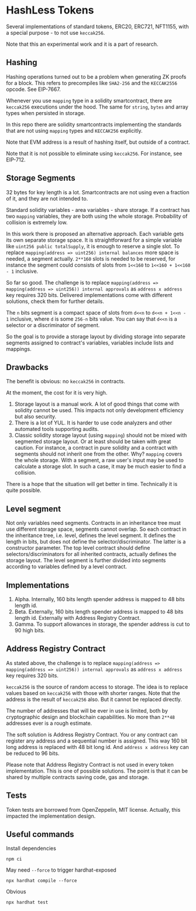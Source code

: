 # HashLess Tokens

Several implementations of standard tokens, ERC20, ERC721, NFT1155,
with a special purpose - to not use `keccak256`.

Note that this an experimental work and it is a part of research.

## Hashing

Hashing operations turned out to be a problem when generating ZK proofs for a block.
This refers to precompiles like `SHA2-256` and the `KECCAK2556` opcode.
See EIP-7667.

Whenever you use `mapping` type in a solidity smartcontract,
there are `keccak256` executions under the hood. 
The same for `string`, `bytes` and array types when persisted in storage.

In this repo there are solidity smartcontracts implementing the standards 
that are not using `mapping` types and `KECCAK256` explicitly.

Note that EVM address is a result of hashing itself,
but outside of a contract.

Note that it is not possible to eliminate using `keccak256`.
For instance, see EIP-712.

## Storage Segments

32 bytes for key length is a lot.
Smartcontracts are not using even a fraction of it,
and they are not intended to.

Standard solidity variables - area variables - share storage.
If a contract has two `mapping` variables,
they are both using the whole storage.
Probability of collision is extremely low.

In this work there is proposed an alternative approach.
Each variable gets its own separate storage space.
It is straightforward for a simple variable like
`uint256 public totalSupply`,
it is enough to reserve a single slot.
To replace `mapping(address => uint256) internal balances`
more space is needed, a segment actually.
`2**160` slots is needed to be reserved,
for instance the segment could consists of slots
from `1<<160` to `1<<160 + 1<<160 - 1` inclusive.

So far so good.
The challenge is to replace `mapping(address => mapping(address => uint256)) internal approvals`
as `address x address` key requires 320 bits.
Delivered implementations come with different solutions, check them for further details.

The `n` bits segment is a compact space of slots
from `d<<n` to `d<<n + 1<<n - 1` inclusive,
where `d` is some `256-n` bits value.
You can say that `d<<n` is a selector or a discriminator
of segment.

So the goal is to provide a storage layout
by dividing storage into separate segments
assigned to contract's variables,
variables include lists and mappings.

## Drawbacks

The benefit is obvious: no `keccak256` in contracts.

At the moment, the cost for it is very high.

1. Storage layout is a manual work.
A lot of good things that come with solidity cannot be used.
This impacts not only development efficiency
but also security.
2. There is a lot of YUL.
It is harder to use code analyzers and other automated tools
supporting audits.
3. Classic solidity storage layout (using `mapping`) should not be mixed
with segmented storage layout.
Or at least should be taken with great caution.
For instance, a contract in pure solidity and a contract with segments
should not inherit one from the other. Why?
`mapping` covers the whole storage. 
With a segment, a raw user's input may be used to calculate a storage slot.
In such a case, it may be much easier to find a collision.

There is a hope that the situation will get better in time.
Technically it is quite possible.

## Level segment

Not only variables need segments.
Contracts in an inheritance tree must use different storage space,
segments cannot overlap.
So each contract in the inheritance tree, i.e. level,
defines the level segment.
It defines the length in bits, but does not define the selector/discriminator.
The latter is a constructor parameter.
The top level contract should define selectors/discriminators for
all inherited contracts, actually defines the storage layout.
The level segment is further divided into segments according to variables
defined by a level contract.

## Implementations

1. Alpha. Internally, 160 bits length spender address is mapped to 48 bits length id.
2. Beta. Externally, 160 bits length spender address is mapped to 48 bits length id.
Externally with Address Registry Contract.
3. Gamma. To support allowances in storage, the spender address is cut to 90 high bits.

## Address Registry Contract

As stated above,
the challenge is to replace `mapping(address => mapping(address => uint256)) internal approvals`
as `address x address` key requires 320 bits.

`keccak256` is the source of random access to storage.
The idea is to replace values based on `keccak256` with
those with shorter ranges. Note that the address is
the result of `keccak256` also. But it cannot be replaced directly.

The number of addresses that will be ever in use is limited,
both by cryptographic design and blockchain capabilities.
No more than `2**48` addresses ever is a rough estimate.

The soft solution is Address Registry Contract.
You or any contract can register any address
and a sequential number is assigned.
This way 160 bit long address is replaced with 48 bit long id.
And `address x address` key can be reduced to 96 bits.

Please note that Address Registry Contract 
is not used in every token implementation.
This is one of possible solutions.
The point is that it can be shared by multiple contracts
saving code, gas and storage.

## Tests

Token tests are borrowed from OpenZeppelin, MIT license. 
Actually, this impacted the implementation design.

## Useful commands

Install dependencies
```shell
npm ci
```

May need `--force` to trigger hardhat-exposed
```shell
npx hardhat compile --force
```

Obvious
```shell
npx hardhat test
```
